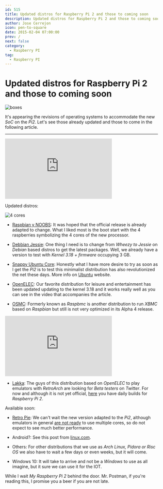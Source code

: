 ```yaml
---
id: 515
title: Updated distros for Raspberry Pi 2 and those to coming soon
description: Updated distros for Raspberry Pi 2 and those to coming soon
author: Jose Cerrejon
icon: pen-to-square
date: 2015-02-04 07:00:00
prev: /
next: false
category:
  - Raspberry PI
tag:
  - Raspberry PI
---
```


# Updated distros for Raspberry Pi 2 and those to coming soon

![boxes](/images/2015/02/boxes.jpg)

It's appearing the revisions of operating systems to accommodate the new *SoC* on the *Pi2*. Let's see those already updated and those to come in the following article.

- - -
<iframe width="352" height="198" src="https://www.youtube.com/embed/xq0u_1MO8qE?rel=0" frameborder="0" allowfullscreen></iframe>

Updated distros:

![4 cores](/images/2015/02/4cores.jpg)

* [Raspbian y NOOBS](http://www.raspberrypi.org/downloads/): It was hoped that the official release is already adapted to change. What I liked most is the boot start with the 4 raspberries symbolizing the 4 cores of the new processor.

* [Debbian Jessie](http://sjoerd.luon.net/posts/2015/02/debian-jessie-on-rpi2/): One thing I need is to change from *Wheezy to Jessie* on *Debian* based distros to get the latest packages. Well, we already have a version to test with *Kernel 3.18 + firmware* occupying 3 GB.

* [Snappy Ubuntu Core](http://www.raspberrypi.org/downloads/): Honestly what I have more desire to try as soon as I get the *Pi2* is to test this minimalist distribution has also revolutionized the net these days. More info on [Ubuntu](http://developer.ubuntu.com/en/snappy/) website.

* [OpenELEC](http://openelec.tv/news/22-releases/154-openelec-5-0-1-released): Our favorite distribution for leisure and entertainment has been updated updating to the  kernel 3.18 and it works really well as you can see in the video that accompanies the article.

* [OSMC](https://osmc.tv/2015/02/raspberry-pi-2-released-with-osmc-support/): Formerly known as *Raspbmc* is another distribution to run *XBMC* based on *Raspbian* but still is not very optimized in its Alpha 4 release.

<iframe width="352" height="198" src="https://www.youtube.com/embed/R8FuEXmL34s?rel=0" frameborder="0" allowfullscreen></iframe>

* [Lakka](http://sources.lakka.tv/nightly/RPi2.arm/): The guys of this distribution based on *OpenELEC* to play emulators with *RetroArch* are looking for *Beta testers* on *Twitter*. For now and although it is not yet official, [here](http://sources.lakka.tv/nightly/RPi2.arm/) you have daily builds for *Raspberry Pi 2*.

Available soon:

* [Retro Pie](http://blog.petrockblock.com/retropie/): We can't wait the new version adapted to the *Pi2*, although emulators in general [are not ready](https://github.com/petrockblog/RetroPie-Setup/issues/628) to use multiple cores, so do not expect to see much better performance.

* Android?: See this post from [linux.com](http://www.linux.com/news/embedded-mobile/mobile-linux/807087-faster-raspberry-pi-2-says-yes-to-ubuntu-and-windows-but-wheres-android).

* Others: For other distributions that we use as *Arch Linux, Pidora or Risc OS* we also have to wait a few days or even weeks, but it will come.

* Windows 10: It will take to arrive and not be a *Windows* to use as all imagine, but it sure we can use it for the IOT.

While I wait *My Raspberry Pi 2* behind the door. Mr. Postman, if you're reading this, I promise you a beer if you are not late.